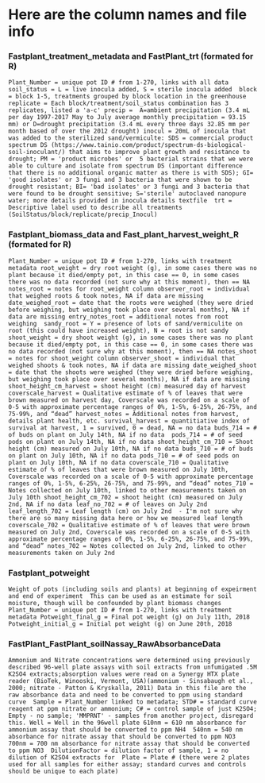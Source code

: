 # Here are the column names and file info


### Fastplant_treatment_metadata and FastPlant_trt (formated for R)

`
Plant_Number = unique pot ID # from 1-270, links with all data
soil_status = L = live inocula added, S = sterile inocula added 
block = block 1-5, treatments grouped by block location in the greenhouse 
replicate = Each block/treatment/soil_status combination has 3 replicates, listed a 'a-c'
precip =  A=ambient precipitation (3.4 mL per day 1997-2017 May to July average monthly precipitation = 93.15 mm) or D=drought precipitation (3.4 mL every three days 32.85 mm per month based of over the 2012 drought)
inocul = 20mL of inocula that was added to the sterilized sand/vermiculte: SDS = commercial product spectrum DS (https://www.tainio.com/product/spectrum-ds-biological-soil-inoculant/) that aims to improve plant growth and resistance to drought; PM = 'product microbes' or  5 bacterial strains that we were able to culture and isolate from spectrum DS (important difference that there is no additional organic matter as there is with SDS); GI= 'good isolates' or 3 fungi and 3 bacteria that were shown to be drought resistant; BI= 'bad isolates' or 3 fungi and 3 bacteria that were found to be drought sensitive; S='sterile' autoclaved nanopure water; more details provided in inocula details textfile 
trt = Descriptive label used to describe all treatments (SoilStatus/block/replicate/precip_Inocul)
`

### Fastplant_biomass_data and Fast_plant_harvest_weight_R (formated for R)

`
Plant_Number = unique pot ID # from 1-270, links with treatment metadata
root_weight = dry root weight (g), in some cases there was no plant because it died/empty pot, in this case == 0, in some cases there was no data recorded (not sure why at this moment), then == NA
notes_root = notes for root_weight column
observer_root = individual that weighed roots & took notes, NA if data are missing
date_weighed_root = date that the roots were weighed (they were dried before weighing, but weighing took place over several months), NA if data are missing
entry_notes_root = additional notes from root weighing 
sandy_root = Y = presence of lots of sand/vermiculite on root (this could have increased weight), N = root is not sandy
shoot_weight = dry shoot weight (g), in some cases there was no plant because it died/empty pot, in this case == 0, in some cases there was no data recorded (not sure why at this moment), then == NA
notes_shoot = notes for shoot_weight column
observer_shoot = individual that weighed shoots & took notes, NA if data are missing
date_weighed_shoot = date that the shoots were weighed (they were dried before weighing, but weighing took place over several months), NA if data are missing
shoot_height_cm_harvest = shoot height (cm) measured day of harvest
coverscale_harvest = Qualitative estimate of % of leaves that were brown measured on harvest day, Coverscale was recorded on a scale of 0-5 with approximate percentage ranges of 0%, 1-5%, 6-25%, 26-75%, and 75-99%, and “dead”
harvest_notes = Additional notes from harvest, details plant health, etc.
survival_harvest = quantitiative index of survival at harvest, 1 = survived, 0 = dead, NA = no data
buds_714 = # of buds on plant on July 14th, NA if no data 
pods_714 = # of seed pods on plant on July 14th, NA if no data
shoot_height_cm_710 = Shoot height (cm) measured on July 10th, NA if no data
buds_710 = # of buds on plant on July 10th, NA if no data
pods_710 = # of seed pods on plant on July 10th, NA if no data
coverscale_710 = Qualitative estimate of % of leaves that were brown measured on July 10th, Coverscale was recorded on a scale of 0-5 with approximate percentage ranges of 0%, 1-5%, 6-25%, 26-75%, and 75-99%, and “dead”
notes_710 = Notes collected on July 10th, linked to other measurements taken on July 10th
shoot_height_cm_702 = shoot height (cm) measured on July 2nd, NA if no data
leaf_no_702 = # of leaves on July 2nd
leaf_length_702 = Leaf length (cm) on July 2nd  - I'm not sure why there are so many missing data here or how we measured leaf length 
coverscale_702 = Qualitative estimate of % of leaves that were brown measured on July 2nd, Coverscale was recorded on a scale of 0-5 with approximate percentage ranges of 0%, 1-5%, 6-25%, 26-75%, and 75-99%, and “dead”
notes_702 = Notes collected on July 2nd, linked to other measurements taken on July 2nd
`

### Fastplant_potweight

`
Weight of pots (including soils and plants) at beginning of expeirment and end of experiment 
This can be used as an estimate for soil moisture, though will be confounded by plant biomass changes 
Plant_Number = unique pot ID # from 1-270, links with treatment metadata
Potweight_final_g = Final pot weight (g) on July 11th, 2018
Potweight_initial_g = Initial pot weight (g) on June 20th, 2018
`

### FastPlant_FastPlant_soilNassay_RawAbsorbanceData

`
Ammonium and Nitrate concentrations were determined using previously described 96-well plate assays with soil extracts from unfumigated .5M K2SO4 extracts;absorption values were read on a Synergy HTX plate reader (BioTek, Winooski, Vermont, USA)(ammonium - Sinsabaugh et al., 2000; nitrate - Patton & Kryskalla, 2011)
Data in this file are the raw absorbance data and need to be converted to ppm using standard curve 
Sample = Plant_Number linked to metadata; STD# = standard curve reagent at ppm nitrate or ammonium; C# = control sample of just K2SO4; Empty - no sample; 'MMPRNT' - samples from another project, disregard this.
Well = Well in the 96well plate
610nm = 610 nm absorbance for ammonium assay that should be converted to ppm NH4 
540nm = 540 nm absorbance for nitrate assay that should be converted to ppm NO3 
700nm = 700 nm absorbance for nitrate assay that should be converted to ppm NO3 
DilutionFactor = dilution factor of sample, 1 = no dilution of K2SO4 extracts for 
Plate = Plate # (there were 2 plates used for all samples for either assay; standard curves and controls should be unique to each plate) 
`